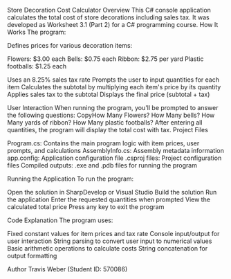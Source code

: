 Store Decoration Cost Calculator
Overview
This C# console application calculates the total cost of store decorations including sales tax. It was developed as Worksheet 3.1 (Part 2) for a C# programming course.
How It Works
The program:

Defines prices for various decoration items:

Flowers: $3.00 each
Bells: $0.75 each
Ribbon: $2.75 per yard
Plastic footballs: $1.25 each


Uses an 8.25% sales tax rate
Prompts the user to input quantities for each item
Calculates the subtotal by multiplying each item's price by its quantity
Applies sales tax to the subtotal
Displays the final price (subtotal + tax)

User Interaction
When running the program, you'll be prompted to answer the following questions:
CopyHow Many Flowers?
How Many bells?
How Many yards of ribbon?
How Many plastic footballs?
After entering all quantities, the program will display the total cost with tax.
Project Files

Program.cs: Contains the main program logic with item prices, user prompts, and calculations
AssemblyInfo.cs: Assembly metadata information
app.config: Application configuration file
.csproj files: Project configuration files
Compiled outputs: .exe and .pdb files for running the program

Running the Application
To run the program:

Open the solution in SharpDevelop or Visual Studio
Build the solution
Run the application
Enter the requested quantities when prompted
View the calculated total price
Press any key to exit the program

Code Explanation
The program uses:

Fixed constant values for item prices and tax rate
Console input/output for user interaction
String parsing to convert user input to numerical values
Basic arithmetic operations to calculate costs
String concatenation for output formatting

Author
Travis Weber (Student ID: 570086)
